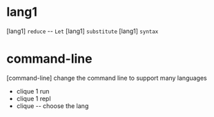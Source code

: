 # lang1

[lang1] `reduce` -- `Let`
[lang1] `substitute`
[lang1] `syntax`

# command-line

[command-line] change the command line to support many languages

- clique 1 run
- clique 1 repl
- clique -- choose the lang
